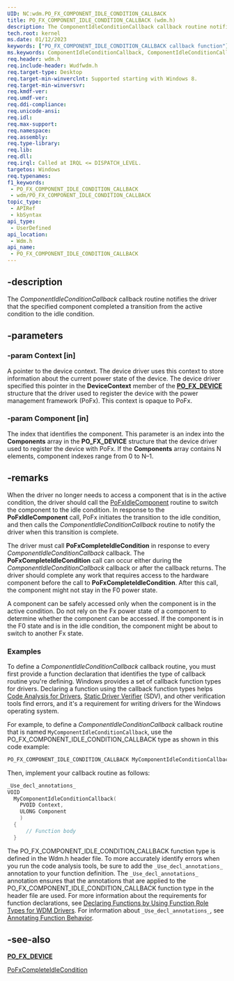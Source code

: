 ```yaml
---
UID: NC:wdm.PO_FX_COMPONENT_IDLE_CONDITION_CALLBACK
title: PO_FX_COMPONENT_IDLE_CONDITION_CALLBACK (wdm.h)
description: The ComponentIdleConditionCallback callback routine notifies the driver that the specified component completed a transition from the active condition to the idle condition.
tech.root: kernel
ms.date: 01/12/2023
keywords: ["PO_FX_COMPONENT_IDLE_CONDITION_CALLBACK callback function"]
ms.keywords: ComponentIdleConditionCallback, ComponentIdleConditionCallback routine [Kernel-Mode Driver Architecture], PO_FX_COMPONENT_IDLE_CONDITION_CALLBACK, kernel.componentidleconditioncallback, wdm/ComponentIdleConditionCallback
req.header: wdm.h
req.include-header: Wudfwdm.h
req.target-type: Desktop
req.target-min-winverclnt: Supported starting with Windows 8.
req.target-min-winversvr: 
req.kmdf-ver: 
req.umdf-ver: 
req.ddi-compliance: 
req.unicode-ansi: 
req.idl: 
req.max-support: 
req.namespace: 
req.assembly: 
req.type-library: 
req.lib: 
req.dll: 
req.irql: Called at IRQL <= DISPATCH_LEVEL.
targetos: Windows
req.typenames: 
f1_keywords:
 - PO_FX_COMPONENT_IDLE_CONDITION_CALLBACK
 - wdm/PO_FX_COMPONENT_IDLE_CONDITION_CALLBACK
topic_type:
 - APIRef
 - kbSyntax
api_type:
 - UserDefined
api_location:
 - Wdm.h
api_name:
 - PO_FX_COMPONENT_IDLE_CONDITION_CALLBACK
---
```


## -description

The *ComponentIdleConditionCallback* callback routine notifies the driver that the specified component completed a transition from the active condition to the idle condition.

## -parameters

### -param Context [in]

A pointer to the device context. The device driver uses this context to store information about the current power state of the device. The device driver specified this pointer in the **DeviceContext** member of the [**PO_FX_DEVICE**](/windows-hardware/drivers/ddi/wdm/ns-wdm-_po_fx_device_v1) structure that the driver used to register the device with the power management framework (PoFx). This context is opaque to PoFx.

### -param Component [in]

The index that identifies the component. This parameter is an index into the **Components** array in the **PO_FX_DEVICE** structure that the device driver used to register the device with PoFx. If the **Components** array contains N elements, component indexes range from 0 to N–1.

## -remarks

When the driver no longer needs to access a component that is in the active condition, the driver should call the [PoFxIdleComponent](/windows-hardware/drivers/ddi/wdm/nf-wdm-pofxidlecomponent) routine to switch the component to the idle condition. In response to the **PoFxIdleComponent** call, PoFx initiates the transition to the idle condition, and then calls the *ComponentIdleConditionCallback* routine to notify the driver when this transition is complete.

The driver must call **PoFxCompleteIdleCondition** in response to every *ComponentIdleConditionCallback* callback. The **PoFxCompleteIdleCondition** call can occur either during the *ComponentIdleConditionCallback* callback or after the callback returns. The driver should complete any work that requires access to the hardware component before the call to **PoFxCompleteIdleCondition**. After this call, the component might not stay in the F0 power state.

A component can be safely accessed only when the component is in the active condition. Do not rely on the Fx power state of a component to determine whether the component can be accessed. If the component is in the F0 state and is in the idle condition, the component might be about to switch to another Fx state.

### Examples

To define a *ComponentIdleConditionCallback* callback routine, you must first provide a function declaration that identifies the type of callback routine you're defining. Windows provides a set of callback function types for drivers. Declaring a function using the callback function types helps [Code Analysis for Drivers](/windows-hardware/drivers/devtest/code-analysis-for-drivers), [Static Driver Verifier](/windows-hardware/drivers/devtest/static-driver-verifier) (SDV), and other verification tools find errors, and it's a requirement for writing drivers for the Windows operating system.

For example, to define a *ComponentIdleConditionCallback* callback routine that is named `MyComponentIdleConditionCallback`, use the PO_FX_COMPONENT_IDLE_CONDITION_CALLBACK type as shown in this code example:

```cpp
PO_FX_COMPONENT_IDLE_CONDITION_CALLBACK MyComponentIdleConditionCallback;
```

Then, implement your callback routine as follows:

```cpp
_Use_decl_annotations_
VOID
  MyComponentIdleConditionCallback(
    PVOID Context,
    ULONG Component
    )
  {
      // Function body
  }
```

The PO_FX_COMPONENT_IDLE_CONDITION_CALLBACK function type is defined in the Wdm.h header file. To more accurately identify errors when you run the code analysis tools, be sure to add the `_Use_decl_annotations_` annotation to your function definition. The `_Use_decl_annotations_` annotation ensures that the annotations that are applied to the PO_FX_COMPONENT_IDLE_CONDITION_CALLBACK function type in the header file are used. For more information about the requirements for function declarations, see [Declaring Functions by Using Function Role Types for WDM Drivers](/windows-hardware/drivers/devtest/declaring-functions-using-function-role-types-for-wdm-drivers). For information about `_Use_decl_annotations_`, see [Annotating Function Behavior](/visualstudio/code-quality/annotating-function-behavior).

## -see-also

[**PO_FX_DEVICE**](/windows-hardware/drivers/ddi/wdm/ns-wdm-_po_fx_device_v1)

[PoFxCompleteIdleCondition](/windows-hardware/drivers/ddi/wdm/nf-wdm-pofxcompleteidlecondition)
